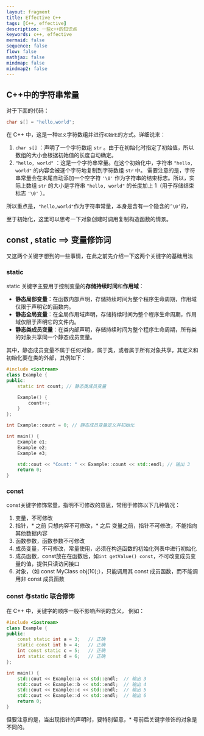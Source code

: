 ```yaml
---
layout: fragment
title: Effective C++
tags: [C++, effective]
description: 一些c++的知识点
keywords: c++, effective
mermaid: false
sequence: false
flow: false
mathjax: false
mindmap: false
mindmap2: false
---
```


## C++中的字符串常量

对于下面的代码：
```cpp
char s[] = "hello,world";
```
在 C++ 中，这是一种`定义`字符数组并进行`初始化`的方式。详细说来：
1. `char s[]` ：声明了一个字符数组 `str` 。由于在初始化时指定了初始值，所以数组的大小会根据初始值的长度自动确定。
2. `"hello, world"` ：这是一个字符串常量。在这个初始化中，字符串 `"hello, world"` 的内容会被逐个字符地复制到字符数组 `str` 中。
需要注意的是，字符串常量会在末尾自动添加一个空字符 `'\0'` 作为字符串的结束标志。所以，实际上数组 `str` 的大小是字符串 `"hello, world"` 的长度加上 1（用于存储结束标志 `'\0'` ）。

所以重点是，`"hello,world"`作为字符串常量，本身是含有一个隐含的`’\0‘`的，

至于初始化，这里可以思考一下对象创建时调用复制构造函数的情景。

## const , static ==> 变量修饰词
又这两个关键字想到的一些事情，在此之前先介绍一下这两个关键字的基础用法

### static

static 关键字主要用于控制变量的**存储持续时间**和**作用域**：

 -  **静态局部变量**：在函数内部声明，存储持续时间为整个程序生命周期，作用域仅限于声明它的函数内。
 -   **静态全局变量**：在全局作用域声明，存储持续时间为整个程序生命周期，作用域仅限于声明它的文件内。
 -   **静态类成员变量**：在类内部声明，存储持续时间为整个程序生命周期，所有类的对象共享同一个静态成员变量。

其中，静态成员变量不属于任何对象，属于类，或者属于所有对象共享，其定义和初始化要在类的外部，其例如下：
```cpp
#include <iostream>
class Example {
public:
    static int count; // 静态类成员变量

    Example() {
        count++;
    }
};

int Example::count = 0; // 静态成员变量定义并初始化

int main() {
    Example e1;
    Example e2;
    Example e3;

    std::cout << "Count: " << Example::count << std::endl; // 输出 3
    return 0;
}
```

### const
const关键字修饰常量，指明不可修改的意思，常用于修饰以下几种情况：
1. 变量，不可修改
2. 指针，* 之前 只想内容不可修改，* 之后 变量之前，指针不可修改，不能指向其他数据内容
3. 函数参数，函数参数不可修改
4. 成员变量，不可修改，常量使用，必须在构造函数的初始化列表中进行初始化
5. 成员函数，const放在在函数后，如`int getValue() const`，不可改变成员变量的值，提供只读访问接口
6. 对象，（如 const MyClass obj(10);），只能调用其 const 成员函数，而不能调用非 const 成员函数

### const 与static 联合修饰

在 C++ 中，关键字的顺序一般不影响声明的含义， 例如：

```cpp
#include <iostream>
class Example {
public:
    const static int a = 3;   // 正确
    static const int b = 4;   // 正确
    int const static c = 5;   // 正确
    int static const d = 6;   // 正确
};

int main() {
    std::cout << Example::a << std::endl;  // 输出 3
    std::cout << Example::b << std::endl;  // 输出 4
    std::cout << Example::c << std::endl;  // 输出 5
    std::cout << Example::d << std::endl;  // 输出 6
    return 0;
}
```

但要注意的是，当出现指针的声明时，要特别留意，* 号前后关键字修饰的对象是不同的。
